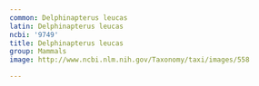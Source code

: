 ```yaml
---
common: Delphinapterus leucas
latin: Delphinapterus leucas
ncbi: '9749'
title: Delphinapterus leucas
group: Mammals
image: http://www.ncbi.nlm.nih.gov/Taxonomy/taxi/images/558

---
```


